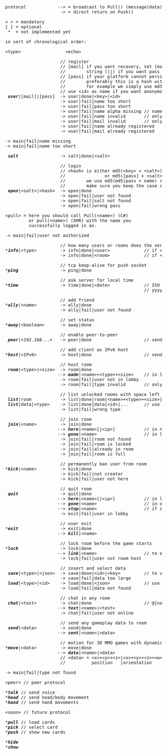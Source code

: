 <pre>
protocol            --> = broadcast to Pull() (message(data) for XHR)
                     -> = direct return on Push()

< > = mandatory
[ ] = optional
 *  = not implemented yet

in sort of chronological order:

&lt;type&gt;                 &lt;echo&gt;
 
                     // register
                     // [mail] if you want recovery, set [mail] to empty 
                     //        string (||) if you want pass without mail
                     // [pass] if your platform cannot persist the key 
                     //        preferably this is a hash with salt 
                     //        for example we simply use md5(pass + name)
                     // use &lt;id&gt; as name if you want anonymous users
 <b><i>user</i></b>|[mail]|[pass]  -> user|done|&lt;key&gt;|&lt;id&gt;
                     -> user|fail|name too short
                     -> user|fail|pass too short
                     -> user|fail|name alpha missing // numeric reserved for &lt;id&gt;
                     -> user|fail|name invalid       // only alphanumeric and .
                     -> user|fail|mail invalid       // only alphanumeric and .@-+
                     -> user|fail|name already registered
                     -> user|fail|mail already registered
 
-> main|fail|name missing
-> main|fail|name too short
 
 <b><i>salt</i></b>                -> salt|done|&lt;salt&gt;
 
                     // login
                     // &lt;hash&gt; is either md5(&lt;key&gt; + &lt;salt&gt;)
                     //               or md5([pass] + &lt;salt&gt;)
                     //        we use md5(md5(pass + name) + &lt;salt&gt;)
                     //        make sure you keep the case correct
 <b><i>open</i></b>|&lt;salt&gt;|&lt;hash&gt;  -> open|done
                     -> open|fail|user not found
                     -> open|fail|salt not found
                     -> open|fail|wrong pass

&lt;pull&gt; = here you should call Pull(&lt;name&gt;) (C#)
         or pull(&lt;name&gt;) (XHR) with the name you
         successfully logged in as.

-> main|fail|user not authorized

                     // how many users or rooms does the server host
*<b><i>info</i></b>|&lt;type&gt;         -> info|done|&lt;user&gt;             // if &lt;type&gt; = 'user'
                     -> info|done|&lt;room&gt;             // if &lt;type&gt; = 'room'
                     
                     // tcp keep-alive for push socket
*<b><i>ping</i></b>                -> ping|done

                     // ask server for local time
*<b><i>time</i></b>                -> time|done|&lt;date&gt;             // ISO 8601 date
                                                     // yyyy-MM-dd'T'HH:mm:ss.SSSZ

                     // add friend
*<b><i>ally</i></b>|&lt;name&gt;         -> ally|done
                     -> ally|fail|user not found

                     // set status
*<b><i>away</i></b>|&lt;boolean&gt;      -> away|done

                     // enable peer-to-peer
 <b><i>peer</i></b>|&lt;192.168...&gt;   -> peer|done                    // send the internal IP

                     // add client as IPv6 host
*<b><i>host</i></b>|&lt;IPv6&gt;         -> host|done                    // send the global IPv6

                     // host room
 <b><i>room</i></b>|&lt;type&gt;|&lt;size&gt;  -> room|done
                    --> <b><i>made</i></b>|&lt;name&gt;+&lt;type&gt;+&lt;size&gt;    // in lobby
                     -> room|fail|user not in lobby
                     -> room|fail|type invalid       // only alpha

                     // list unlocked rooms with space left or data
 <b><i>list</i></b>|room           -> list|done|room|&lt;name&gt;+&lt;type&gt;+&lt;size&gt;|...
 <b><i>list</i></b>|data|&lt;type&gt;    -> list|done|data|&lt;id&gt;|...      // use load to get data
                     -> list|fail|wrong type

                     // join room
 <b><i>join</i></b>|&lt;name&gt;         -> join|done
                    --> <b><i>here</i></b>|&lt;name&gt;[|&lt;ip&gt;]           // in new room
                    --> <b><i>gone</i></b>|&lt;name&gt;                  // in lobby
                     -> join|fail|room not found
                     -> join|fail|room is locked
                     -> join|fail|already in room
                     -> join|fail|room is full

                     // permanently ban user from room
*<b><i>kick</i></b>|&lt;name&gt;         -> kick|done
                     -> kick|fail|not creator
                     -> kick|fail|user not here
 
                     // quit room
 <b><i>quit</i></b>                -> quit|done
                    --> <b><i>here</i></b>|&lt;name&gt;[|&lt;ip&gt;]           // in lobby
                    --> <b><i>gone</i></b>|&lt;name&gt;                  // in old room
                    --> <b><i>stop</i></b>|&lt;name&gt;                  // if creator or last user leaves
                     -> exit|fail|user in lobby

                     // user exit
*<b><i>exit</i></b>                -> exit|done
                    --> <b><i>kill</i></b>|&lt;name&gt;
                    
                     // lock room before the game starts
*<b><i>lock</i></b>                -> lock|done
                    --> <b><i>link</i></b>|&lt;name&gt;                  // to everyone, used to start the game
                     -> lock|fail|user not room host

                     // insert and select data
 <b><i>save</i></b>|&lt;type&gt;|&lt;json&gt;  -> save|done|&lt;id&gt;|&lt;key&gt;         // to update data use this key in json
                     -> save|fail|data too large
 <b><i>load</i></b>|&lt;type&gt;|&lt;id&gt;    -> load|done|&lt;json&gt;             // use id from list|data|&lt;type&gt;
                     -> load|fail|data not found

                     // chat in any room
 <b><i>chat</i></b>|&lt;text&gt;         -> chat|done                    // @[name] of private destination
                    --> <b><i>text</i></b>|&lt;name&gt;|&lt;text&gt;
                     -> chat|fail|user not online

                     // send any gameplay data to room
 <b><i>send</i></b>|&lt;data&gt;         -> send|done
                    --> <b><i>sent</i></b>|&lt;name&gt;|&lt;data&gt;
 
                     // motion for 3D MMO games with dynamic here/gone
*<b><i>move</i></b>|&lt;data&gt;         -> move|done
                    --> <b><i>data</i></b>|&lt;name&gt;|&lt;data&gt;
                     // &lt;data&gt; = &lt;x&gt;+&lt;y&gt;+&lt;z&gt;|&lt;x&gt;+&lt;y&gt;+&lt;z&gt;+&lt;w&gt;|&lt;action&gt;(|&lt;speed&gt;|...)
                     //          position   |orientation    |key/button

-> main|fail|type not found

&lt;peer&gt; // peer protocol

*<b><i>talk</i></b> // send voice
*<b><i>head</i></b> // send head/body movement
*<b><i>hand</i></b> // send hand movements

&lt;soon&gt; // future protocol

*<b><i>pull</i></b> // load cards
*<b><i>pick</i></b> // select card
*<b><i>push</i></b> // show new cards

*<b><i>hide</i></b>
*<b><i>show</i></b>
</pre>